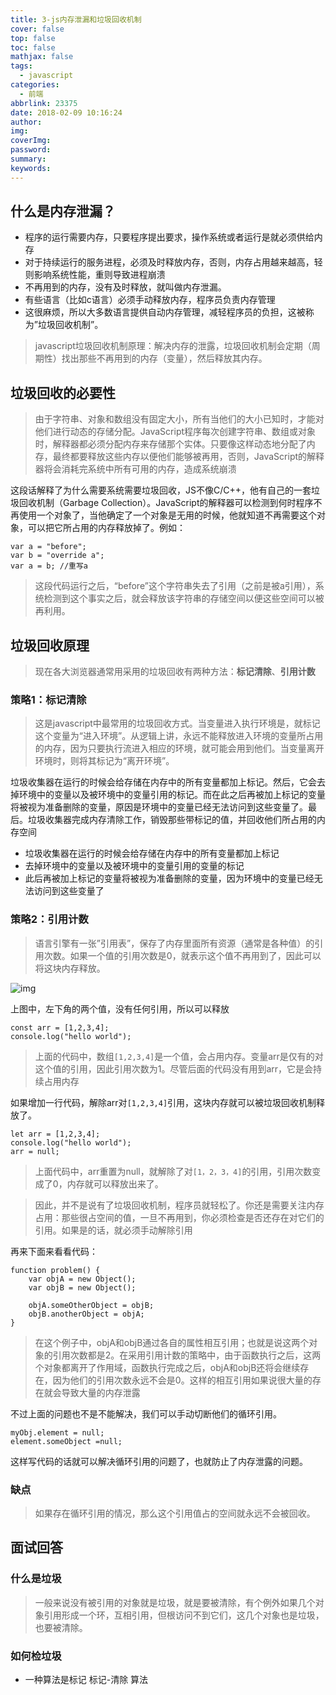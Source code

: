 ```yaml
---
title: 3-js内存泄漏和垃圾回收机制
cover: false
top: false
toc: false
mathjax: false
tags:
  - javascript
categories:
  - 前端
abbrlink: 23375
date: 2018-02-09 10:16:24
author:
img:
coverImg:
password:
summary:
keywords:
---
```


## 什么是内存泄漏？

- 程序的运行需要内存，只要程序提出要求，操作系统或者运行是就必须供给内存
- 对于持续运行的服务进程，必须及时释放内存，否则，内存占用越来越高，轻则影响系统性能，重则导致进程崩溃
- 不再用到的内存，没有及时释放，就叫做内存泄漏。
- 有些语言（比如c语言）必须手动释放内存，程序员负责内存管理
- 这很麻烦，所以大多数语言提供自动内存管理，减轻程序员的负担，这被称为”垃圾回收机制”。

> javascript垃圾回收机制原理：解决内存的泄露，垃圾回收机制会定期（周期性）找出那些不再用到的内存（变量），然后释放其内存。

## 垃圾回收的必要性

> 由于字符串、对象和数组没有固定大小，所有当他们的大小已知时，才能对他们进行动态的存储分配。JavaScript程序每次创建字符串、数组或对象时，解释器都必须分配内存来存储那个实体。只要像这样动态地分配了内存，最终都要释放这些内存以便他们能够被再用，否则，JavaScript的解释器将会消耗完系统中所有可用的内存，造成系统崩溃

这段话解释了为什么需要系统需要垃圾回收，JS不像C/C++，他有自己的一套垃圾回收机制（Garbage Collection）。JavaScript的解释器可以检测到何时程序不再使用一个对象了，当他确定了一个对象是无用的时候，他就知道不再需要这个对象，可以把它所占用的内存释放掉了。例如：

```
var a = "before";
var b = "override a";
var a = b; //重写a
```

> 这段代码运行之后，“before”这个字符串失去了引用（之前是被a引用），系统检测到这个事实之后，就会释放该字符串的存储空间以便这些空间可以被再利用。

## 垃圾回收原理

> 现在各大浏览器通常用采用的垃圾回收有两种方法：**标记清除**、**引用计数**

### 策略1：标记清除

> 这是javascript中最常用的垃圾回收方式。当变量进入执行环境是，就标记这个变量为“进入环境”。从逻辑上讲，永远不能释放进入环境的变量所占用的内存，因为只要执行流进入相应的环境，就可能会用到他们。当变量离开环境时，则将其标记为“离开环境”。

垃圾收集器在运行的时候会给存储在内存中的所有变量都加上标记。然后，它会去掉环境中的变量以及被环境中的变量引用的标记。而在此之后再被加上标记的变量将被视为准备删除的变量，原因是环境中的变量已经无法访问到这些变量了。最后。垃圾收集器完成内存清除工作，销毁那些带标记的值，并回收他们所占用的内存空间

- 垃圾收集器在运行的时候会给存储在内存中的所有变量都加上标记
- 去掉环境中的变量以及被环境中的变量引用的变量的标记
- 此后再被加上标记的变量将被视为准备删除的变量，因为环境中的变量已经无法访问到这些变量了

### 策略2：引用计数

> 语言引擎有一张”引用表”，保存了内存里面所有资源（通常是各种值）的引用次数。如果一个值的引用次数是0，就表示这个值不再用到了，因此可以将这块内存释放。

![img](http://www.ruanyifeng.com/blogimg/asset/2017/bg2017041703.png)

上图中，左下角的两个值，没有任何引用，所以可以释放

```
const arr = [1,2,3,4];
console.log("hello world");
```

> 上面的代码中，数组`[1,2,3,4]`是一个值，会占用内存。变量arr是仅有的对这个值的引用，因此引用次数为1。尽管后面的代码没有用到arr，它是会持续占用内存

如果增加一行代码，解除arr对`[1,2,3,4]`引用，这块内存就可以被垃圾回收机制释放了。

```
let arr = [1,2,3,4];
console.log("hello world");
arr = null;
```

> 上面代码中，arr重置为null，就解除了对`[1，2，3，4]`的引用，引用次数变成了0，内存就可以释放出来了。

> 因此，并不是说有了垃圾回收机制，程序员就轻松了。你还是需要关注内存占用：那些很占空间的值，一旦不再用到，你必须检查是否还存在对它们的引用。如果是的话，就必须手动解除引用

再来下面来看看代码：

```
function problem() {
    var objA = new Object();
    var objB = new Object();

    objA.someOtherObject = objB;
    objB.anotherObject = objA;
}
```

> 在这个例子中，objA和objB通过各自的属性相互引用；也就是说这两个对象的引用次数都是2。在采用引用计数的策略中，由于函数执行之后，这两个对象都离开了作用域，函数执行完成之后，objA和objB还将会继续存在，因为他们的引用次数永远不会是0。这样的相互引用如果说很大量的存在就会导致大量的内存泄露

不过上面的问题也不是不能解决，我们可以手动切断他们的循环引用。

```
myObj.element = null;
element.someObject =null;
```

这样写代码的话就可以解决循环引用的问题了，也就防止了内存泄露的问题。

### 缺点

> 如果存在循环引用的情况，那么这个引用值占的空间就永远不会被回收。

## 面试回答

### 什么是垃圾

> 一般来说没有被引用的对象就是垃圾，就是要被清除，有个例外如果几个对象引用形成一个环，互相引用，但根访问不到它们，这几个对象也是垃圾，也要被清除。

### 如何检垃圾

- 一种算法是标记 标记-清除 算法
